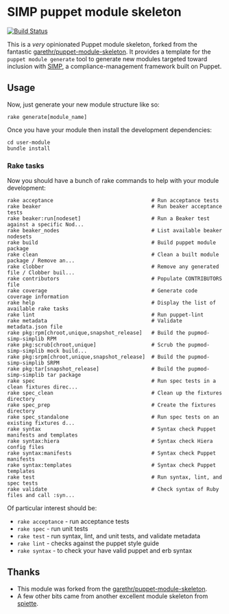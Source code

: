 # SIMP puppet module skeleton
[![Build Status](https://travis-ci.org/simp/puppet-module-skeleton.svg?branch=master)](https://travis-ci.org/simp/puppet-module-skeleton)


This is a _very_ opinionated Puppet module skeleton, forked from the fantastic [garethr/puppet-module-skeleton](https://github.com/garethr/puppet-module-skeleton).  It provides a template for the `puppet module generate` tool to generate new modules targeted toward inclusion with [SIMP](https://github.com/NationalSecurityAgency/SIMP), a compliance-management framework built on Puppet.

## Usage

Now, just generate your new module structure like so:

    rake generate[module_name]

Once you have your module then install the development dependencies:

    cd user-module
    bundle install


### Rake tasks

Now you should have a bunch of rake commands to help with your module
development:

    rake acceptance                                # Run acceptance tests
    rake beaker                                    # Run beaker acceptance tests
    rake beaker:run[nodeset]                       # Run a Beaker test against a specific Nod...
    rake beaker_nodes                              # List available beaker nodesets
    rake build                                     # Build puppet module package
    rake clean                                     # Clean a built module package / Remove an...
    rake clobber                                   # Remove any generated file / Clobber buil...
    rake contributors                              # Populate CONTRIBUTORS file
    rake coverage                                  # Generate code coverage information
    rake help                                      # Display the list of available rake tasks
    rake lint                                      # Run puppet-lint
    rake metadata                                  # Validate metadata.json file
    rake pkg:rpm[chroot,unique,snapshot_release]   # Build the pupmod-simp-simplib RPM
    rake pkg:scrub[chroot,unique]                  # Scrub the pupmod-simp-simplib mock build...
    rake pkg:srpm[chroot,unique,snapshot_release]  # Build the pupmod-simp-simplib SRPM
    rake pkg:tar[snapshot_release]                 # Build the pupmod-simp-simplib tar package
    rake spec                                      # Run spec tests in a clean fixtures direc...
    rake spec_clean                                # Clean up the fixtures directory
    rake spec_prep                                 # Create the fixtures directory
    rake spec_standalone                           # Run spec tests on an existing fixtures d...
    rake syntax                                    # Syntax check Puppet manifests and templates
    rake syntax:hiera                              # Syntax check Hiera config files
    rake syntax:manifests                          # Syntax check Puppet manifests
    rake syntax:templates                          # Syntax check Puppet templates
    rake test                                      # Run syntax, lint, and spec tests
    rake validate                                  # Check syntax of Ruby files and call :syn...

Of particular interest should be:

* `rake acceptance` - run acceptance tests
* `rake spec`       - run unit tests
* `rake test`       - run syntax, lint, and unit tests, and validate metadata
* `rake lint`       - checks against the puppet style guide
* `rake syntax`     - to check your have valid puppet and erb syntax

## Thanks

- This module was forked from the [garethr/puppet-module-skeleton](https://github.com/garethr/puppet-module-skeleton).
- A few other bits came from another excellent module skeleton from [spiette](https://github.com/spiette/puppet-module-skeleton).
